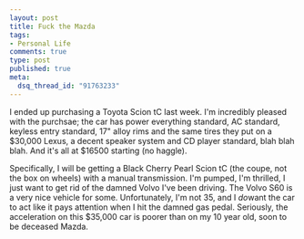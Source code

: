 ```yaml
--- 
layout: post
title: Fuck the Mazda
tags: 
- Personal Life
comments: true
type: post
published: true
meta: 
  dsq_thread_id: "91763233"
---
```

I ended up purchasing a Toyota Scion tC last week. I'm incredibly pleased with the purchsae; the car has power everything standard, AC standard, keyless entry standard, 17" alloy rims and the same tires they put on a $30,000 Lexus, a decent speaker system and CD player standard, blah blah blah. And it's all at $16500 starting (no haggle).

  Specifically, I will be getting a Black Cherry Pearl Scion tC (the coupe, not the box on wheels) with a manual transmission. I'm pumped, I'm thrilled, I just want to get rid of the damned Volvo I've been driving. The Volvo S60 is a very nice vehicle for some. Unfortunately, I'm not 35, and I <i>do</i>want the car to act like it pays attention when I hit the damned gas pedal. Seriously, the acceleration on this $35,000 car is poorer than on my 10 year old, soon to be deceased Mazda.
